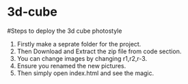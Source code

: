 # 3d-cube
#Steps to deploy the 3d cube photostyle
1. Firstly make a seprate folder for the project.
2. Then Download and Extract the zip file from code section.
3. You can change images by changing r1,r2,r-3.
4. Ensure you renamed the new pictures.
5. Then simply open index.html and see the magic.
